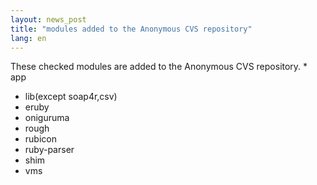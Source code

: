 ```yaml
---
layout: news_post
title: "modules added to the Anonymous CVS repository"
lang: en
---
```


 These checked modules are added to the Anonymous CVS repository. * app
* lib(except soap4r,csv)
* eruby
* oniguruma
* rough
* rubicon
* ruby-parser
* shim
* vms

